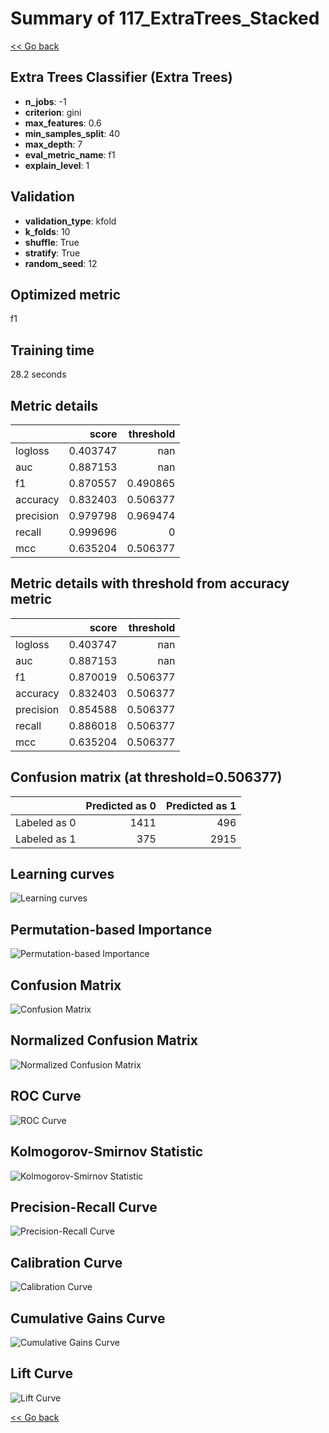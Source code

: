 # Summary of 117_ExtraTrees_Stacked

[<< Go back](../README.md)


## Extra Trees Classifier (Extra Trees)
- **n_jobs**: -1
- **criterion**: gini
- **max_features**: 0.6
- **min_samples_split**: 40
- **max_depth**: 7
- **eval_metric_name**: f1
- **explain_level**: 1

## Validation
 - **validation_type**: kfold
 - **k_folds**: 10
 - **shuffle**: True
 - **stratify**: True
 - **random_seed**: 12

## Optimized metric
f1

## Training time

28.2 seconds

## Metric details
|           |    score |   threshold |
|:----------|---------:|------------:|
| logloss   | 0.403747 |  nan        |
| auc       | 0.887153 |  nan        |
| f1        | 0.870557 |    0.490865 |
| accuracy  | 0.832403 |    0.506377 |
| precision | 0.979798 |    0.969474 |
| recall    | 0.999696 |    0        |
| mcc       | 0.635204 |    0.506377 |


## Metric details with threshold from accuracy metric
|           |    score |   threshold |
|:----------|---------:|------------:|
| logloss   | 0.403747 |  nan        |
| auc       | 0.887153 |  nan        |
| f1        | 0.870019 |    0.506377 |
| accuracy  | 0.832403 |    0.506377 |
| precision | 0.854588 |    0.506377 |
| recall    | 0.886018 |    0.506377 |
| mcc       | 0.635204 |    0.506377 |


## Confusion matrix (at threshold=0.506377)
|              |   Predicted as 0 |   Predicted as 1 |
|:-------------|-----------------:|-----------------:|
| Labeled as 0 |             1411 |              496 |
| Labeled as 1 |              375 |             2915 |

## Learning curves
![Learning curves](learning_curves.png)

## Permutation-based Importance
![Permutation-based Importance](permutation_importance.png)
## Confusion Matrix

![Confusion Matrix](confusion_matrix.png)


## Normalized Confusion Matrix

![Normalized Confusion Matrix](confusion_matrix_normalized.png)


## ROC Curve

![ROC Curve](roc_curve.png)


## Kolmogorov-Smirnov Statistic

![Kolmogorov-Smirnov Statistic](ks_statistic.png)


## Precision-Recall Curve

![Precision-Recall Curve](precision_recall_curve.png)


## Calibration Curve

![Calibration Curve](calibration_curve_curve.png)


## Cumulative Gains Curve

![Cumulative Gains Curve](cumulative_gains_curve.png)


## Lift Curve

![Lift Curve](lift_curve.png)



[<< Go back](../README.md)
